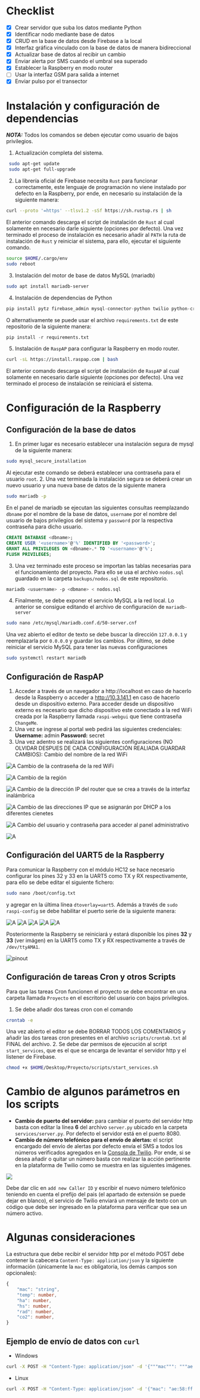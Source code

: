 # Checklist
- [x] Crear servidor que suba los datos mediante Python
- [x] Identificar nodo mediante base de datos
- [x] CRUD en la base de datos desde Firebase a la local
- [x] Interfaz gráfica vinculado con la base de datos de manera bidireccional
- [x] Actualizar base de datos al recibir un cambio
- [x] Enviar alerta por SMS cuando el umbral sea superado
- [x] Establecer la Raspberry en modo router
- [ ] Usar la interfaz GSM para salida a internet
- [x] Enviar pulso por el transector
# Instalación y configuración de dependencias 
***NOTA:*** Todos los comandos se deben ejecutar como usuario de bajos privilegios. 
1. Actualización completa del sistema.
```bash
 sudo apt-get update
 sudo apt-get full-upgrade
```
2. La librería oficial de Firebase necesita `Rust` para funcionar correctamente, este lenguaje de programación no viene instalado por defecto en la Raspberry, por ende, en necesario su instalación de la siguiente manera:
```bash
curl --proto '=https' --tlsv1.2 -sSf https://sh.rustup.rs | sh
```
El anterior comando descarga el script de instalación de `Rust` al cual solamente en necesario darle siguiente (opciones por defecto). Una vez terminado el proceso de instalación es necesario añadir al `PATH` la ruta de instalación de `Rust` y reiniciar el sistema, para ello, ejecutar el siguiente comando.
```bash
source $HOME/.cargo/env
sudo reboot
```
3. Instalación del motor de base de datos MySQL (mariadb)
```bash
sudo apt install mariadb-server
```
4. Instalación de dependencias de Python
```python
pip install pytz firebase_admin mysql-connector-python twilio python-crontab
```
O alternativamente se puede usar el archivo `requirements.txt` de este repositorio de la siguiente manera:
```python
pip install -r requirements.txt
```
5. Instalación de `RaspAP` para configurar la Raspberry en modo router. 
```bash
curl -sL https://install.raspap.com | bash
```
El anterior comando descarga el script de instalación de `RaspAP` al cual solamente en necesario darle siguiente (opciones por defecto). Una vez terminado el proceso de instalación se reiniciará el sistema.
# Configuración de la Raspberry
## Configuración de la base de datos
1. En primer lugar es necesario establecer una instalación segura de mysql de la siguiente manera:
```bash
sudo mysql_secure_installation
```
Al ejecutar este comando se deberá establecer una contraseña para el usuario `root`.
2. Una vez terminada la instalación segura se deberá crear un nuevo usuario y una nueva base de datos de la siguiente manera
```bash
sudo mariadb -p
```
En el panel de mariadb se ejecutan las siguientes consultas reemplazando `dbname` por el nombre de la base de datos, `username` por el nombre del usuario de bajos privilegios del sistema y `password` por la respectiva contraseña para dicho usuario.
```sql
CREATE DATABASE <dbname>;
CREATE USER '<username>'@'%' IDENTIFIED BY '<password>';
GRANT ALL PRIVILEGES ON <dbname>.* TO '<username>'@'%';
FLUSH PRIVILEGES;
```
3. Una vez terminado este proceso se importan las tablas necesarias para el funcionamiento del proyecto. Para ello se usa el archivo `nodos.sql` guardado en la carpeta `backups/nodos.sql` de este repositorio.
```bash
mariadb <usuername> -p <dbmane> < nodos.sql
```
4. Finalmente, se debe exponer el servicio MySQL a la red local. Lo anterior se consigue editando el archivo de configuración de `mariadb-server`
```bash
sudo nano /etc/mysql/mariadb.conf.d/50-server.cnf
```
Una vez abierto el editor de texto se debe buscar la dirección `127.0.0.1` y reemplazarla por `0.0.0.0` y guardar los cambios. Por último, se debe reiniciar el servicio MySQL para tener las nuevas configuraciones
```bash
sudo systemctl restart mariadb
```


## Configuración de RaspAP
1. Acceder a través de un navegador a http://localhost en caso de hacerlo desde la Raspberry o acceder a http://10.3.141.1 en caso de hacerlo desde un dispositivo externo. Para acceder desde un dispositivo externo es necesario que dicho dispositivo este conectado a la red WiFi creada por la Raspberry llamada `raspi-webgui` que tiene contraseña `ChangeMe`. 
2. Una vez se ingrese al portal web pedirá las siguientes credenciales:
**Username:** admin
**Password:** secret
3. Una vez adentro se realizará las siguientes configuraciones (NO OLVIDAR DESPUES DE CADA CONFIGURACIÓN REALIADA GUARDAR CAMBIOS):
Cambio del nombre de la red WiFi

![A](assets/raspAP1.png)
Cambio de la contraseña de la red WiFi

![A](assets/raspAP2.png)
Cambio de la región

![A](assets/raspAP3.png)
Cambio de la dirección IP del router que se crea a través de la interfaz inalámbrica 

![A](assets/raspAP4.png)
Cambio de las direcciones IP que se asignarán por DHCP a los diferentes cienetes

![A](assets/raspAP5.png)
Cambio del usuario y contraseña para acceder al panel administrativo

![A](assets/raspAP6.png)
## Configuración del UART5 de la Raspberry
Para comunicar la Raspberry con el módulo HC12 se hace necesario configurar los pines  32 y 33 en la UART5 como TX y RX respectivamente, para ello se debe editar el siguiente fichero:

```bash
sudo nano /boot/config.txt
```

y agregar en la última línea `dtoverlay=uart5`. Además a través de `sudo raspi-config` se debe habilitar el puerto serie de la siguiente manera:

![A](assets/serial1.png)
![A](assets/serial2.png)
![A](assets/serial3.png)
![A](assets/serial4.png)
![A](assets/serial5.png)

Posteriormente la Raspberry se reiniciará y estará disponible los pines **32** y **33** (ver imágen) en la UART5 como TX y RX respectivamente a través de `/dev/ttyAMA1`.

![pinout](assets/pinout.png)
## Configuración de tareas Cron y otros Scripts
Para que las tareas Cron funcionen el proyecto se debe encontrar en una carpeta llamada `Proyecto` en el escritorio del usuario con bajos privilegios.
1. Se debe añadir dos tareas cron con el comando
```bash
crontab -e
```
Una vez abierto el editor se debe BORRAR TODOS LOS COMENTARIOS y añadir las dos tareas cron presentes en el archivo `scripts/crontab.txt` al FINAL del archivo.
2. Se debe dar permisos de ejecución al script `start_services`, que es el que se encarga de levantar el servidor http y el listener de Firebase.
```bash
chmod +x $HOME/Desktop/Proyecto/scripts/start_services.sh
```

# Cambio de algunos parámetros en los scripts
- **Cambio de puerto del servidor:** para cambiar el puerto del servidor http basta con editar la línea **6** del archivo `server.py` ubicado en la carpeta `services/server.py`. Por defecto el servidor está en el puerto 8080. 
- **Cambio de número telefónico para el envío de alertas:** el script encargado del envío de alertas por defecto envía el SMS a todos los números verificados agregados en la [Consola de Twilio](https://console.twilio.com/). Por ende, si se desea añadir o quitar un número basta con realizar la acción pertinente en la plataforma de Twilio como se muestra en las siguientes imágenes. 

![](assets/twilio.png)

Debe dar clic en `add new Caller ID` y escribir el nuevo número telefónico teniendo en cuenta el prefijo del pais (el apartado de extensión se puede dejar en blanco), el servicio de Twilio enviará un mensaje de texto con un código que debe ser ingresado en la plataforma para verificar que sea un número activo.
# Algunas consideraciones
La estructura que debe recibir el servidor http por el método POST debe contener la cabecera `Content-Type: application/json` y la siguiente información (únicamente la `mac` es obligatoria, los demás campos son opcionales):

```typescript
{
	"mac": "string",
	"temp": number,
	"ha": number,
	"hs": number,
	"rad": number,
	"co2": number,
}
```
## Ejemplo de envío de datos con `curl`
- Windows
```bash
curl -X POST -H "Content-Type: application/json" -d '{"""mac""": """ae:58:ff:d5:c1:55""", """temp""":25.6, """ha""":50.36, """hs""": 72.98, """rad""":150.25, """co2""":600}' http://192.168.20.1:8080
```
- Linux
```bash
curl -X POST -H "Content-Type: application/json" -d '{"mac": "ae:58:ff:d5:c1:55", "temp":25.6, "ha":50.36, "hs": 72.98, "rad":150.25, "co2":600}' http://192.168.20.1:8080
```
